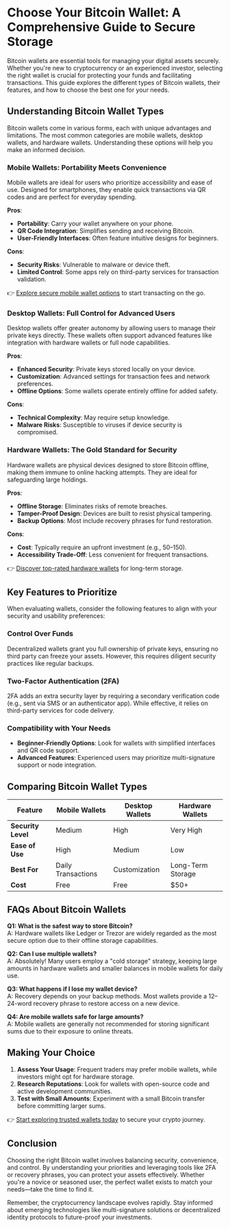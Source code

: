 # Choose Your Bitcoin Wallet: A Comprehensive Guide to Secure Storage  

Bitcoin wallets are essential tools for managing your digital assets securely. Whether you're new to cryptocurrency or an experienced investor, selecting the right wallet is crucial for protecting your funds and facilitating transactions. This guide explores the different types of Bitcoin wallets, their features, and how to choose the best one for your needs.  

## Understanding Bitcoin Wallet Types  

Bitcoin wallets come in various forms, each with unique advantages and limitations. The most common categories are mobile wallets, desktop wallets, and hardware wallets. Understanding these options will help you make an informed decision.  

### Mobile Wallets: Portability Meets Convenience  

Mobile wallets are ideal for users who prioritize accessibility and ease of use. Designed for smartphones, they enable quick transactions via QR codes and are perfect for everyday spending.  

**Pros**:  
- **Portability**: Carry your wallet anywhere on your phone.  
- **QR Code Integration**: Simplifies sending and receiving Bitcoin.  
- **User-Friendly Interfaces**: Often feature intuitive designs for beginners.  

**Cons**:  
- **Security Risks**: Vulnerable to malware or device theft.  
- **Limited Control**: Some apps rely on third-party services for transaction validation.  

👉 [Explore secure mobile wallet options](https://bit.ly/okx-bonus) to start transacting on the go.  

### Desktop Wallets: Full Control for Advanced Users  

Desktop wallets offer greater autonomy by allowing users to manage their private keys directly. These wallets often support advanced features like integration with hardware wallets or full node capabilities.  

**Pros**:  
- **Enhanced Security**: Private keys stored locally on your device.  
- **Customization**: Advanced settings for transaction fees and network preferences.  
- **Offline Options**: Some wallets operate entirely offline for added safety.  

**Cons**:  
- **Technical Complexity**: May require setup knowledge.  
- **Malware Risks**: Susceptible to viruses if device security is compromised.  

### Hardware Wallets: The Gold Standard for Security  

Hardware wallets are physical devices designed to store Bitcoin offline, making them immune to online hacking attempts. They are ideal for safeguarding large holdings.  

**Pros**:  
- **Offline Storage**: Eliminates risks of remote breaches.  
- **Tamper-Proof Design**: Devices are built to resist physical tampering.  
- **Backup Options**: Most include recovery phrases for fund restoration.  

**Cons**:  
- **Cost**: Typically require an upfront investment (e.g., $50–$150).  
- **Accessibility Trade-Off**: Less convenient for frequent transactions.  

👉 [Discover top-rated hardware wallets](https://bit.ly/okx-bonus) for long-term storage.  

## Key Features to Prioritize  

When evaluating wallets, consider the following features to align with your security and usability preferences:  

### Control Over Funds  
Decentralized wallets grant you full ownership of private keys, ensuring no third party can freeze your assets. However, this requires diligent security practices like regular backups.  

### Two-Factor Authentication (2FA)  
2FA adds an extra security layer by requiring a secondary verification code (e.g., sent via SMS or an authenticator app). While effective, it relies on third-party services for code delivery.  

### Compatibility with Your Needs  
- **Beginner-Friendly Options**: Look for wallets with simplified interfaces and QR code support.  
- **Advanced Features**: Experienced users may prioritize multi-signature support or node integration.  

## Comparing Bitcoin Wallet Types  

| Feature              | Mobile Wallets       | Desktop Wallets      | Hardware Wallets     |  
|----------------------|----------------------|----------------------|----------------------|  
| **Security Level**   | Medium               | High                 | Very High            |  
| **Ease of Use**      | High                 | Medium               | Low                  |  
| **Best For**         | Daily Transactions   | Customization        | Long-Term Storage    |  
| **Cost**             | Free                 | Free                 | $50+                 |  

## FAQs About Bitcoin Wallets  

**Q1: What is the safest way to store Bitcoin?**  
A: Hardware wallets like Ledger or Trezor are widely regarded as the most secure option due to their offline storage capabilities.  

**Q2: Can I use multiple wallets?**  
A: Absolutely! Many users employ a "cold storage" strategy, keeping large amounts in hardware wallets and smaller balances in mobile wallets for daily use.  

**Q3: What happens if I lose my wallet device?**  
A: Recovery depends on your backup methods. Most wallets provide a 12–24-word recovery phrase to restore access on a new device.  

**Q4: Are mobile wallets safe for large amounts?**  
A: Mobile wallets are generally not recommended for storing significant sums due to their exposure to online threats.  

## Making Your Choice  

1. **Assess Your Usage**: Frequent traders may prefer mobile wallets, while investors might opt for hardware storage.  
2. **Research Reputations**: Look for wallets with open-source code and active development communities.  
3. **Test with Small Amounts**: Experiment with a small Bitcoin transfer before committing larger sums.  

👉 [Start exploring trusted wallets today](https://bit.ly/okx-bonus) to secure your crypto journey.  

## Conclusion  

Choosing the right Bitcoin wallet involves balancing security, convenience, and control. By understanding your priorities and leveraging tools like 2FA or recovery phrases, you can protect your assets effectively. Whether you're a novice or seasoned user, the perfect wallet exists to match your needs—take the time to find it.  

Remember, the cryptocurrency landscape evolves rapidly. Stay informed about emerging technologies like multi-signature solutions or decentralized identity protocols to future-proof your investments.